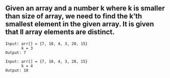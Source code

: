 ## Given an array and a number k where k is smaller than size of array, we need to find the k’th smallest element in the given array. It is given that ll array elements are distinct.

```
Input: arr[] = {7, 10, 4, 3, 20, 15}
       k = 3
Output: 7

Input: arr[] = {7, 10, 4, 3, 20, 15}
       k = 4
Output: 10
```
